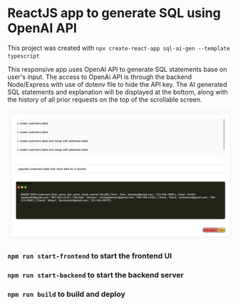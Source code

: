 # ReactJS app to generate SQL using OpenAI API

This project was created with `npx create-react-app sql-ai-gen --template typescript`

This responsive app uses OpenAI API to generate SQL statements base on user's input. The access to OpenAi API is through the backend Node/Express with use of dotenv file to hide the API key. The AI generated SQL statements and explanation will be displayed at the bottom, along with the history of all prior requests on the top of the scrollable screen.

![dashboard](public/sample.jpg)

### `npm run start-frontend` to start the frontend UI

### `npm run start-backend` to start the backend server

### `npm run build` to build and deploy
